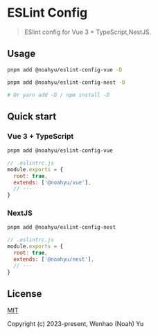 # ESLint Config

> ESlint config for Vue 3 + TypeScript,NestJS.

## Usage

```bash
pnpm add @noahyu/eslint-config-vue -D

pnpm add @noahyu/eslint-config-nest -D

# Or yarn add -D / npm install -D
```

## Quick start

### Vue 3 + TypeScript

```bash
pnpm add @noahyu/eslint-config-vue
```

```js
// .eslintrc.js
module.exports = {
  root: true,
  extends: ['@noahyu/vue'],
  // ···
}
```

### NextJS

```bash
pnpm add @noahyu/eslint-config-nest
```

```js
// .eslintrc.js
module.exports = {
  root: true,
  extends: ['@noahyu/nest'],
  // ···
}
```

## License

[MIT](https://opensource.org/licenses/MIT)

Copyright (c) 2023-present, Wenhao (Noah) Yu
